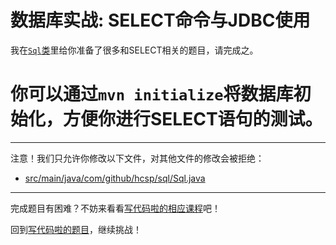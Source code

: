 # 数据库实战: SELECT命令与JDBC使用

我在[`Sql`类](https://github.com/hcsp/practise-select-sql/blob/master/src/main/java/com/github/hcsp/sql/Sql.java)里给你准备了很多和SELECT相关的题目，请完成之。

# 你可以通过`mvn initialize`将数据库初始化，方便你进行SELECT语句的测试。

-----
注意！我们只允许你修改以下文件，对其他文件的修改会被拒绝：
- [src/main/java/com/github/hcsp/sql/Sql.java](https://github.com/hcsp/practise-select-sql/blob/master/src/main/java/com/github/hcsp/sql/Sql.java)
-----


完成题目有困难？不妨来看看[写代码啦的相应课程](https://xiedaimala.com/tasks/661cd7ab-7fea-47d0-8e11-555d6fca751d)吧！

回到[写代码啦的题目](https://xiedaimala.com/tasks/661cd7ab-7fea-47d0-8e11-555d6fca751d/quizzes/6c87ef57-7f06-4af2-9112-86dd27ff099d)，继续挑战！ 
